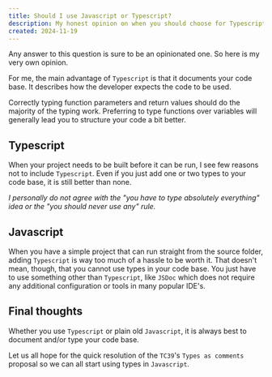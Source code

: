 ```yaml
---
title: Should I use Javascript or Typescript?
description: My honest opinion on when you should choose for Typescript and when to stick with plain old Javascript.
created: 2024-11-19
---
```


Any answer to this question is sure to be an opinionated one. So here is my very own opinion.

For me, the main advantage of `Typescript` is that it documents your code base. It describes how the developer expects the code to be used.

Correctly typing function parameters and return values should do the majority of the typing work. Preferring to type functions over variables will generally lead you to structure your code a bit better.

## Typescript
When your project needs to be built before it can be run, I see few reasons not to include `Typescript`. Even if you just add one or two types to your code base, it is still better than none.

_I personally do not agree with the "you have to type absolutely everything" idea or the "you should never use any" rule._

## Javascript
When you have a simple project that can run straight from the source folder, adding `Typescript` is way too much of a hassle to be worth it. That doesn't mean, though, that you cannot use types in your code base. You just have to use something other than `Typescript`, like `JSDoc` which does not require any additional configuration or tools in many popular IDE's.

## Final thoughts
Whether you use `Typescript` or plain old `Javascript`, it is always best to document and/or type your code base.

Let us all hope for the quick resolution of the `TC39`'s `Types as comments` proposal so we can all start using types in `Javascript`.